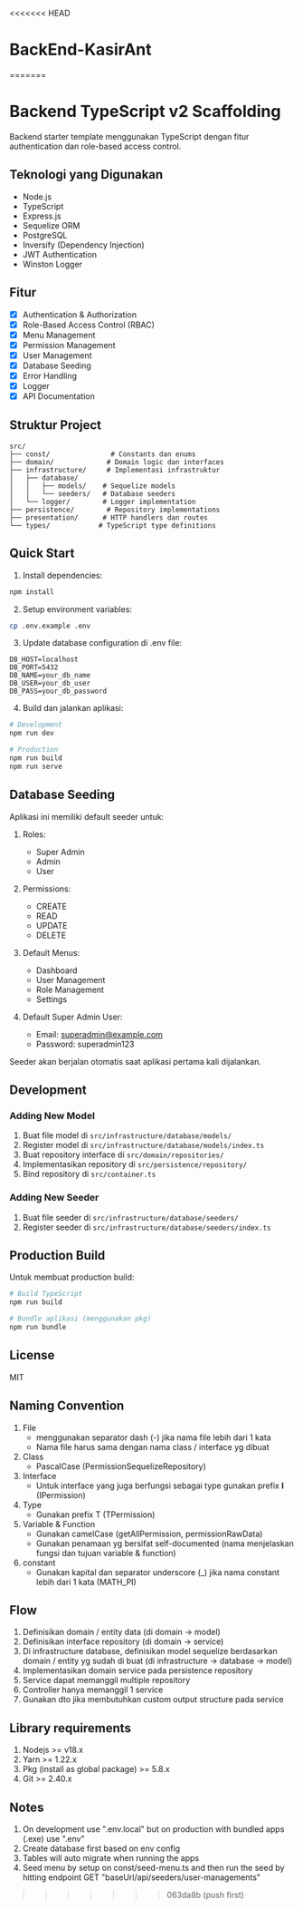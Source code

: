 <<<<<<< HEAD
# BackEnd-KasirAnt
=======
# Backend TypeScript v2 Scaffolding

Backend starter template menggunakan TypeScript dengan fitur authentication dan role-based access control.

## Teknologi yang Digunakan

- Node.js
- TypeScript
- Express.js
- Sequelize ORM
- PostgreSQL
- Inversify (Dependency Injection)
- JWT Authentication
- Winston Logger

## Fitur

- [x] Authentication & Authorization
- [x] Role-Based Access Control (RBAC)
- [x] Menu Management
- [x] Permission Management
- [x] User Management
- [x] Database Seeding
- [x] Error Handling
- [x] Logger
- [x] API Documentation

## Struktur Project

```
src/
├── const/               # Constants dan enums
├── domain/             # Domain logic dan interfaces
├── infrastructure/     # Implementasi infrastruktur
│   ├── database/      
│   │   ├── models/    # Sequelize models
│   │   └── seeders/   # Database seeders
│   └── logger/        # Logger implementation
├── persistence/        # Repository implementations
├── presentation/      # HTTP handlers dan routes
└── types/            # TypeScript type definitions
```

## Quick Start

1. Install dependencies:
```bash
npm install
```

2. Setup environment variables:
```bash
cp .env.example .env
```

3. Update database configuration di .env file:
```env
DB_HOST=localhost
DB_PORT=5432
DB_NAME=your_db_name
DB_USER=your_db_user
DB_PASS=your_db_password
```

4. Build dan jalankan aplikasi:
```bash
# Development
npm run dev

# Production
npm run build
npm run serve
```

## Database Seeding

Aplikasi ini memiliki default seeder untuk:

1. Roles:
   - Super Admin
   - Admin
   - User

2. Permissions:
   - CREATE
   - READ
   - UPDATE
   - DELETE

3. Default Menus:
   - Dashboard
   - User Management
   - Role Management
   - Settings

4. Default Super Admin User:
   - Email: superadmin@example.com
   - Password: superadmin123

Seeder akan berjalan otomatis saat aplikasi pertama kali dijalankan.

## Development

### Adding New Model

1. Buat file model di `src/infrastructure/database/models/`
2. Register model di `src/infrastructure/database/models/index.ts`
3. Buat repository interface di `src/domain/repositories/`
4. Implementasikan repository di `src/persistence/repository/`
5. Bind repository di `src/container.ts`

### Adding New Seeder

1. Buat file seeder di `src/infrastructure/database/seeders/`
2. Register seeder di `src/infrastructure/database/seeders/index.ts`

## Production Build

Untuk membuat production build:

```bash
# Build TypeScript
npm run build

# Bundle aplikasi (menggunakan pkg)
npm run bundle
```

## License

MIT

## Naming Convention

1. File
   - menggunakan separator dash (-) jika nama file lebih dari 1 kata
   - Nama file harus sama dengan nama class / interface yg dibuat
2. Class
   - PascalCase (PermissionSequelizeRepository)
3. Interface
   - Untuk interface yang juga berfungsi sebagai type gunakan prefix **I** (IPermission)
4. Type
   - Gunakan prefix T (TPermission)
5. Variable & Function
   - Gunakan camelCase (getAllPermission, permissionRawData)
   - Gunakan penamaan yg bersifat self-documented (nama menjelaskan fungsi dan tujuan variable & function)
6. constant
   - Gunakan kapital dan separator underscore (\_) jika nama constant lebih dari 1 kata (MATH_PI)

## Flow

1. Definisikan domain / entity data (di domain -> model)
2. Definisikan interface repository (di domain -> service)
3. Di infrastructure database, definisikan model sequelize berdasarkan domain / entity yg sudah di buat (di infrastructure -> database -> model)
4. Implementasikan domain service pada persistence repository
5. Service dapat memanggil multiple repository
6. Controller hanya memanggil 1 service
7. Gunakan dto jika membutuhkan custom output structure pada service

## Library requirements

1. Nodejs >= v18.x
2. Yarn >= 1.22.x
3. Pkg (install as global package) >= 5.8.x
4. Git >= 2.40.x

## Notes

1. On development use ".env.local" but on production with bundled apps (.exe) use ".env"
2. Create database first based on env config
3. Tables will auto migrate when running the apps
4. Seed menu by setup on const/seed-menu.ts and then run the seed by hitting endpoint GET "baseUrl/api/seeders/user-managements"
>>>>>>> 063da8b (push first)
